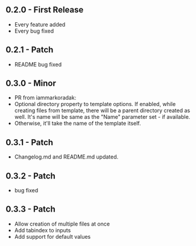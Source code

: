 ## 0.2.0 - First Release
* Every feature added
* Every bug fixed

## 0.2.1 - Patch
* README bug fixed

## 0.3.0 - Minor
* PR from iammarkoradak:
* Optional directory property to template options. If enabled, while creating files from template, there will be a parent directory created as well. It's name will be same as the "Name" parameter set - if available.
* Otherwise, it'll take the name of the template itself.

## 0.3.1 - Patch
* Changelog.md and README.md updated.

## 0.3.2 - Patch
* bug fixed

## 0.3.3 - Patch
* Allow creation of multiple files at once
* Add tabindex to inputs
* Add support for default values
